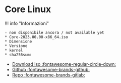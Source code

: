 
# Core Linux



!!! info "Informazioni"

    - non disponibile ancora / not available yet
    * Core-2023.00.00-x86_64.iso
    * Dimensione
    * Versione
    * kernel 
    * sha256sum: 

- [Download iso :fontawesome-regular-circle-down:](#) 
- [Github :fontawesome-brands-github:](https://github.com/ArchItalia/core-linux)
- [Repo :fontawesome-brands-gitlab:](https://gitlab.com/architalialinux/ai-repo)

